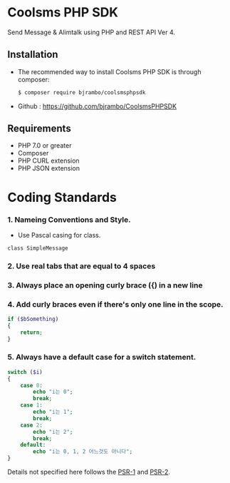 # Coolsms PHP SDK

Send Message & Alimtalk using PHP and REST API Ver 4.

## Installation

- The recommended way to install Coolsms PHP SDK is through composer:

  ```bash
  $ composer require bjrambo/coolsmsphpsdk
  ```

- Github : https://github.com/bjrambo/CoolsmsPHPSDK

## Requirements

* PHP 7.0 or greater
* Composer
* PHP CURL extension
* PHP JSON extension

# Coding Standards

### 1. Nameing Conventions and Style.

* Use Pascal casing for class.

```
class SimpleMessage
```

### 2. Use real tabs that are equal to 4 spaces

### 3. Always place an opening curly brace ({) in a new line

### 4. Add curly braces even if there's only one line in the scope.

```php
if ($bSomething)
{
    return;
}
```

### 5. Always have a default case for a switch statement.

```php
switch ($i)
{
    case 0:
        echo "i는 0";
        break;
    case 1:
        echo "i는 1";
        break;
    case 2:
        echo "i는 2";
        break;
    default:
        echo "i는 0, 1, 2 어느것도 아니다";
}
```
Details not specified here follows the [PSR-1](https://www.php-fig.org/psr/psr-1/) and [PSR-2](https://www.php-fig.org/psr/psr-2/).